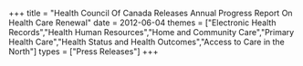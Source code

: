 +++
title = "Health Council Of Canada Releases Annual Progress Report On Health Care Renewal"
date = 2012-06-04
themes = ["Electronic Health Records","Health Human Resources","Home and Community Care","Primary Health Care","Health Status and Health Outcomes","Access to Care in the North"]
types = ["Press Releases"]
+++
